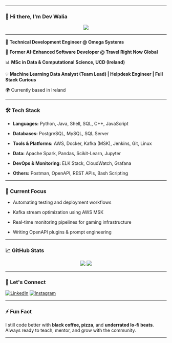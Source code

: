 
---

### 👋 Hi there, I'm Dev Walia

<p align="center">
  <img src="https://readme-typing-svg.herokuapp.com/?lines=System+Engineer+|+Backend+Developer+|+Automation+Lover;Scaling+Reliability+with+Code;AI+%2B+Open+Source+%3D+💥;Learning+Never+Stops!;&center=true&width=480&height=45">
</p>

---
🔧 **Technical Development Engineer @ Omega Systems**

💼 **Former AI-Enhanced Software Developer @ Travel Right Now Global**

📊 **MSc in Data & Computational Science, UCD (Ireland)**


💡 **Machine Learning Data Analyst (Team Lead) | Helpdesk Engineer | Full Stack Curious**

🌍 Currently based in Ireland 

---

### 🛠️ Tech Stack

* **Languages:** Python, Java, Shell, SQL, C++, JavaScript
  
* **Databases:** PostgreSQL, MySQL, SQL Server
  
* **Tools & Platforms:** AWS, Docker, Kafka (MSK), Jenkins, Git, Linux
  
* **Data:** Apache Spark, Pandas, Scikit-Learn, Jupyter
  
* **DevOps & Monitoring:** ELK Stack, CloudWatch, Grafana
  
* **Others:** Postman, OpenAPI, REST APIs, Bash Scripting

---

### 🚀 Current Focus


* Automating testing and deployment workflows
  
* Kafka stream optimization using AWS MSK
  
* Real-time monitoring pipelines for gaming infrastructure
  
* Writing OpenAPI plugins & prompt engineering

---

### 📈 GitHub Stats

<p align="center">
  <img src="https://github-readme-stats.vercel.app/api?username=devwalia&show_icons=true&hide_border=true&theme=tokyonight" />
  <img src="https://github-readme-stats.vercel.app/api/top-langs/?username=devwalia&layout=compact&theme=tokyonight" />
</p>

---

### 🔗 Let's Connect

[![LinkedIn](https://img.shields.io/badge/LinkedIn-blue?style=flat-square\&logo=linkedin\&logoColor=white)](https://www.linkedin.com/in/dev-walia/)
[![Instagram](https://img.shields.io/badge/Instagram-purple?style=flat-square\&logo=instagram\&logoColor=white)](https://www.instagram.com/dev.walia)

---

### ⚡ Fun Fact

I still code better with **black coffee, pizza**, and **underrated lo-fi beats**. Always ready to teach, mentor, and grow with the community.

---
